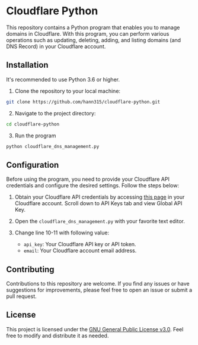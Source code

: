# Cloudflare Python

This repository contains a Python program that enables you to manage domains in Cloudflare. With this program, you can perform various operations such as updating, deleting, adding, and listing domains (and DNS Record) in your Cloudflare account.

## Installation

 It's recommended to use Python 3.6 or higher.

1. Clone the repository to your local machine:

```bash
git clone https://github.com/hann315/cloudflare-python.git
```

2. Navigate to the project directory:

```bash
cd cloudflare-python
```

3. Run the program

```bash
python cloudflare_dns_management.py
```

## Configuration

Before using the program, you need to provide your Cloudflare API credentials and configure the desired settings. Follow the steps below:

1. Obtain your Cloudflare API credentials by accessing [this page](https://dash.cloudflare.com/profile/api-tokens) in your Cloudflare account. Scroll down to API Keys tab and view Global API Key.

2. Open the `cloudflare_dns_management.py` with your favorite text editor.

3. Change line 10-11 with following value:

   - `api_key`: Your Cloudflare API key or API token.
   - `email`: Your Cloudflare account email address.

## Contributing

Contributions to this repository are welcome. If you find any issues or have suggestions for improvements, please feel free to open an issue or submit a pull request.

## License

This project is licensed under the [GNU General Public License v3.0](LICENSE). Feel free to modify and distribute it as needed.
